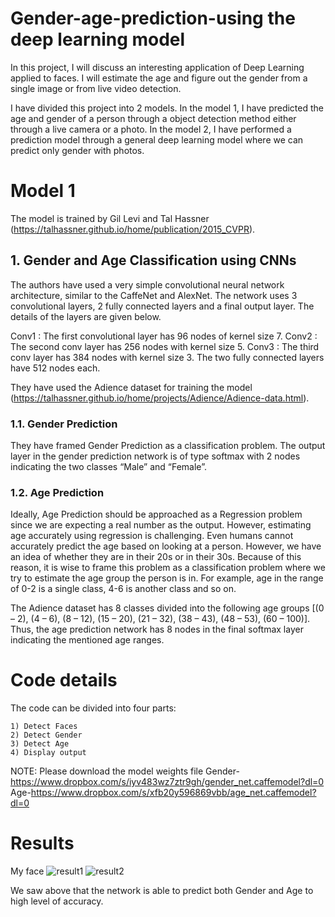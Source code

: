# Gender-age-prediction-using the deep learning model

In this project, I will discuss an interesting application of Deep Learning applied to faces. I will estimate the age and figure out the gender from a single image or from live video detection.

I have divided this project into 2 models. In the model 1, I have predicted the age and gender of a person through a object detection method either through a live camera or a photo. In the model 2, I have performed a prediction model through a general deep learning model where we can predict only gender with photos.

# Model 1
The model is trained by Gil Levi and Tal Hassner (https://talhassner.github.io/home/publication/2015_CVPR). 

## 1. Gender and Age Classification using CNNs
The authors have used a very simple convolutional neural network architecture, similar to the CaffeNet and AlexNet. The network uses 3 convolutional layers, 2 fully connected layers and a final output layer. The details of the layers are given below.

Conv1 : The first convolutional layer has 96 nodes of kernel size 7.
Conv2 : The second conv layer has 256 nodes with kernel size 5.
Conv3 : The third conv layer has 384 nodes with kernel size 3.
The two fully connected layers have 512 nodes each.

They have used the Adience dataset for training the model (https://talhassner.github.io/home/projects/Adience/Adience-data.html).

### 1.1. Gender Prediction
They have framed Gender Prediction as a classification problem. The output layer in the gender prediction network is of type softmax with 2 nodes indicating the two classes “Male” and “Female”.

### 1.2. Age Prediction
Ideally, Age Prediction should be approached as a Regression problem since we are expecting a real number as the output. However, estimating age accurately using regression is challenging. Even humans cannot accurately predict the age based on looking at a person. However, we have an idea of whether they are in their 20s or in their 30s. Because of this reason, it is wise to frame this problem as a classification problem where we try to estimate the age group the person is in. For example, age in the range of 0-2 is a single class, 4-6 is another class and so on.

The Adience dataset has 8 classes divided into the following age groups [(0 – 2), (4 – 6), (8 – 12), (15 – 20), (21 – 32), (38 – 43), (48 – 53), (60 – 100)]. Thus, the age prediction network has 8 nodes in the final softmax layer indicating the mentioned age ranges.

# Code details

The code can be divided into four parts:

    1) Detect Faces
    2) Detect Gender
    3) Detect Age
    4) Display output
    
NOTE: Please download the model weights file
Gender-https://www.dropbox.com/s/iyv483wz7ztr9gh/gender_net.caffemodel?dl=0
Age-https://www.dropbox.com/s/xfb20y596869vbb/age_net.caffemodel?dl=0
    
    
# Results
My face
![result1](https://user-images.githubusercontent.com/71879067/127671477-717d5d18-67e4-448b-99ad-6f7c1fb06970.JPG)
![result2](https://user-images.githubusercontent.com/71879067/127671503-d5764b0e-92dd-4b30-ac92-65e41803c46e.JPG)

We saw above that the network is able to predict both Gender and Age to high level of accuracy.


